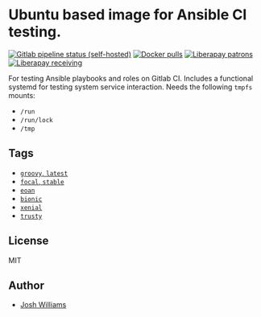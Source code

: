 # Ubuntu based image for Ansible CI testing.

[![Gitlab pipeline status (self-hosted)](https://git.dubzland.net/jdubz/docker-ci-ubuntu/badges/xenial/pipeline.svg)](https://git.dubzland.net/jdubz/docker-ci-ubuntu)
[![Docker pulls](https://img.shields.io/docker/pulls/jdubz/docker-ci-ubuntu.svg?maxAge=2592000)](https://hub.docker.com/r/jdubz/docker-ci-ubuntu/)
[![Liberapay patrons](https://img.shields.io/liberapay/patrons/jdubz)](https://liberapay.com/jdubz/donate)
[![Liberapay receiving](https://img.shields.io/liberapay/receives/jdubz)](https://liberapay.com/jdubz/donate)

For testing Ansible playbooks and roles on Gitlab CI. Includes a functional
systemd for testing system service interaction.  Needs the following `tmpfs`
mounts:

* `/run`
* `/run/lock`
* `/tmp`

## Tags

- [`groovy`, `latest`](https://git.dubzland.net/jdubz/docker-ci-ubuntu/blob/main/Dockerfile)
- [`focal`, `stable`](https://git.dubzland.net/jdubz/docker-ci-ubuntu/blob/focal/Dockerfile)
- [`eoan`](https://git.dubzland.net/jdubz/docker-ci-ubuntu/blob/eoan/Dockerfile)
- [`bionic`](https://git.dubzland.net/jdubz/docker-ci-ubuntu/blob/bionic/Dockerfile)
- [`xenial`](https://git.dubzland.net/jdubz/docker-ci-ubuntu/blob/xenial/Dockerfile)
- [`trusty`](https://git.dubzland.net/jdubz/docker-ci-ubuntu/blob/trusty/Dockerfile)

## License

MIT

## Author

* [Josh Williams](https://dubzland.net)
